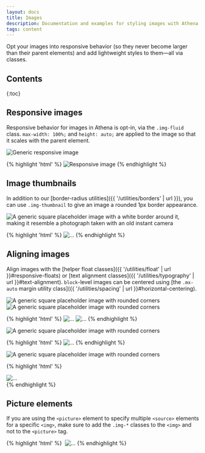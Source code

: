 ```yaml
---
layout: docs
title: Images
description: Documentation and examples for styling images with Athena.
tags: content
---
```


Opt your images into responsive behavior (so they never become larger than their parent elements) and add lightweight styles to them—all via classes.


## Contents

{:toc}


## Responsive images

Responsive behavior for images in Athena is opt-in, via the `.img-fluid` class. `max-width: 100%;` and `height: auto;` are applied to the image so that it scales with the parent element.

<div class="afd-example">
  <img data-src="holder.js/100px250" class="img-fluid" alt="Generic responsive image">
</div>

{% highlight 'html' %}
<img src="..." class="img-fluid" alt="Responsive image">
{% endhighlight %}


## Image thumbnails

In addition to our [border-radius utilities]({{ '/utilities/borders' | url }}), you can use `.img-thumbnail` to give an image a rounded 1px border appearance.

<div class="afd-example afd-example-images">
  <img data-src="holder.js/200x200" class="img-thumbnail" alt="A generic square placeholder image with a white border around it, making it resemble a photograph taken with an old instant camera">
</div>

{% highlight 'html' %}
<img src="..." alt="..." class="img-thumbnail">
{% endhighlight %}


## Aligning images

Align images with the [helper float classes]({{ '/utilities/float' | url }}#responsive-floats) or [text alignment classes]({{ '/utilities/typography' | url }}#text-alignment). `block`-level images can be centered using [the `.mx-auto` margin utility class]({{ '/utilities/spacing' | url }}#horizontal-centering).

<div class="afd-example afd-example-images">
  <img data-src="holder.js/200x200" class="rounded float-left" alt="A generic square placeholder image with rounded corners">
  <img data-src="holder.js/200x200" class="rounded float-right" alt="A generic square placeholder image with rounded corners">
</div>

{% highlight 'html' %}
<img src="..." class="rounded float-left" alt="...">
<img src="..." class="rounded float-right" alt="...">
{% endhighlight %}

<div class="afd-example afd-example-images">
  <img data-src="holder.js/200x200" class="rounded mx-auto d-block" alt="A generic square placeholder image with rounded corners">
</div>

{% highlight 'html' %}
<img src="..." class="rounded mx-auto d-block" alt="...">
{% endhighlight %}

<div class="afd-example afd-example-images">
  <div class="text-center">
    <img data-src="holder.js/200x200" class="rounded" alt="A generic square placeholder image with rounded corners">
  </div>
</div>

{% highlight 'html' %}
<div class="text-center">
  <img src="..." class="rounded" alt="...">
</div>
{% endhighlight %}


## Picture elements

If you are using the `<picture>` element to specify multiple `<source>` elements for a specific `<img>`, make sure to add the `.img-*` classes to the `<img>` and not to the `<picture>` tag.

{% highlight 'html' %}
​<picture>
  <source srcset="...">
  <img src="..." class="img-fluid img-thumbnail" alt="...">
</picture>
{% endhighlight %}
